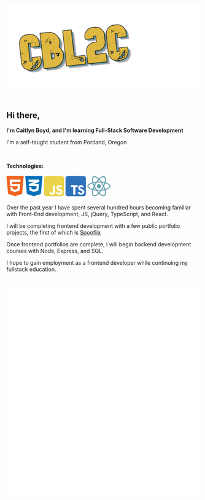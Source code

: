 ![Header](readme_headerCB.png)

<br>

## Hi there,

**I'm Caitlyn Boyd, and I'm learning Full-Stack Software Development**

I'm a self-taught student from Portland, Oregon

<br>

**Technologies:**

<img height="60" src="html5-brands.svg"> <img height="60" src="css3-alt-brands.svg"> <img height="60" src="js-square-brands.svg"> <img height="60" src="ts-svg.svg"> <img height="60" src="react-brands.svg">

Over the past year I have spent several hundred hours becoming familiar with Front-End development, JS, jQuery, TypeScript, and React.

I will be completing frontend development with a few public portfolio projects, the first of which is [Spooflix](https://github.com/CBL2C/Spooflix) 

Once frontend portfolios are complete, I will begin backend development courses with Node, Express, and SQL.

I hope to gain employment as a frontend developer while continuing my fullstack education. 

<br>

<a href="https://github.com/CBL2C/CBL2C">

![](https://github.com/CBL2C/github-stats/blob/master/generated/overview.svg)
![](https://github.com/CBL2C/github-stats/blob/master/generated/languages.svg)

</a>

<!-- <a href="https://github.com/CBL2C/CBL2C">
  <img align="center" src="https://github-readme-stats.vercel.app/api/top-langs/?username=CBL2C&&tex&title_color=DEB841&text_color=DEB841&icon_color=639FAB&bg_color=24282d&border_color=DEB841&langs_count=5&hide=python&layout=compact" />
</a> -->
<!-- <a href="https://github.com/CBL2C/CBL2C">
  <img align="center" src="https://github-readme-stats.vercel.app/api?username=CBL2C&hide=prs,contribs&show_icons=true&line_height=27&count_private=true&title_color=DEB841&text_color=DEB841&border_color=DEB841&icon_color=639FAB&bg_color=24282d" />
</a> -->
